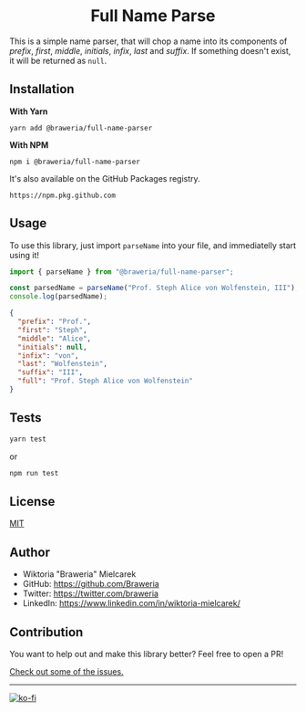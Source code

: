 <h1 style="text-align:center">Full Name Parse</h1>

This is a simple name parser, that will chop a name into its components of _prefix_, _first_, _middle_, _initials_, _infix_, _last_ and _suffix_. If something doesn't exist, it will be returned as `null`.

## Installation

**With Yarn**

```
yarn add @braweria/full-name-parser
```

**With NPM**

```
npm i @braweria/full-name-parser
```

It's also available on the GitHub Packages registry.  

```
https://npm.pkg.github.com
```

## Usage

To use this library, just import `parseName` into your file, and immediatelly start using it!

```js
import { parseName } from "@braweria/full-name-parser";

const parsedName = parseName("Prof. Steph Alice von Wolfenstein, III");
console.log(parsedName);
```

```json
{
  "prefix": "Prof.",
  "first": "Steph",
  "middle": "Alice",
  "initials": null,
  "infix": "von",
  "last": "Wolfenstein",
  "suffix": "III",
  "full": "Prof. Steph Alice von Wolfenstein"
}
```

## Tests

```powershell
yarn test
```

or

```powershell
npm run test
```

## License

[MIT](https://opensource.org/licenses/mit-license.php)

## Author

- Wiktoria "Braweria" Mielcarek
- GitHub: https://github.com/Braweria
- Twitter: https://twitter.com/braweria
- LinkedIn: https://www.linkedin.com/in/wiktoria-mielcarek/

## Contribution

You want to help out and make this library better? Feel free to open a PR!

[Check out some of the issues.](https://github.com/Braweria/parse-name/issues)

---

[![ko-fi](https://ko-fi.com/img/githubbutton_sm.svg)](https://ko-fi.com/D1D85QWKJ)

